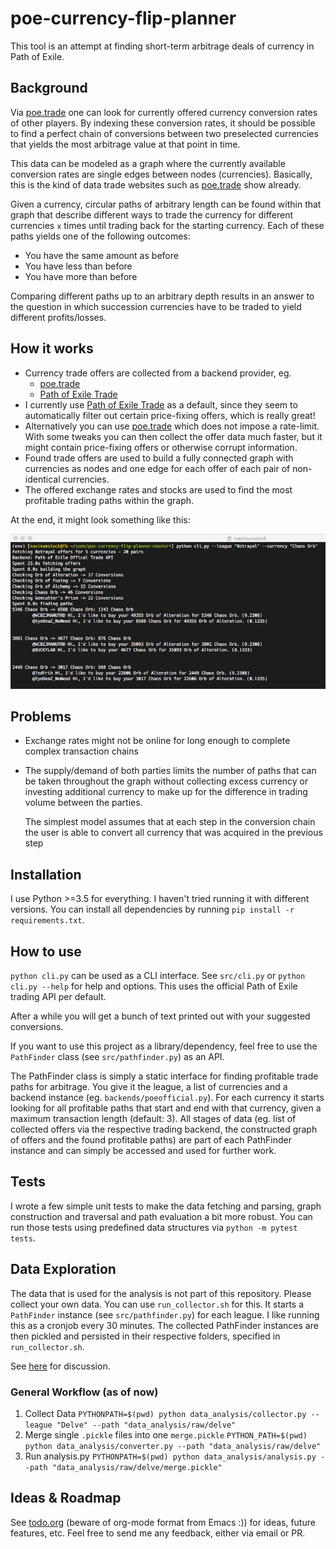 # poe-currency-flip-planner

This tool is an attempt at finding short-term arbitrage deals of currency in Path of Exile.

## Background
Via [poe.trade](http://currency.poe.trade) one can look for currently offered currency
conversion rates of other players. By indexing these conversion rates, it should be
possible to find a perfect chain of conversions between two preselected currencies that
yields the most arbitrage value at that point in time.

This data can be modeled as a graph where the currently available conversion rates are
single edges between nodes (currencies). Basically, this is the kind of data trade websites
such as [poe.trade](http://currency.poe.trade) show already.

Given a currency, circular paths of arbitrary length can be found within that graph that
describe different ways to trade the currency for different currencies `x` times until
trading back for the starting currency. Each of these paths yields one of the following
outcomes:

* You have the same amount as before
* You have less than before
* You have more than before

Comparing different paths up to an arbitrary depth results in an answer to the question
in which succession currencies have to be traded to yield different profits/losses.


## How it works
* Currency trade offers are collected from a backend provider, eg.
  * [poe.trade](http://poe.trade)
  * [Path of Exile Trade](https://www.pathofexile.com/trade/exchange)
* I currently use [Path of Exile Trade](https://www.pathofexile.com/trade/exchange) as a
  default, since they seem to automatically filter out certain price-fixing offers, which
  is really great!
* Alternatively you can use [poe.trade](http://poe.trade) which does not impose a rate-limit.
  With some tweaks you can then collect the offer data much faster, but it might contain
  price-fixing offers or otherwise corrupt information.
* Found trade offers are used to build a fully connected graph with currencies as nodes
  and one edge for each offer of each pair of non-identical currencies.
* The offered exchange rates and stocks are used to find the most profitable trading paths
  within the graph.

At the end, it might look something like this:

![](examples/result_screenshot.png)


## Problems
* Exchange rates might not be online for long enough to complete complex transaction chains
* The supply/demand of both parties limits the number of paths that can be taken throughout
  the graph without collecting excess currency or investing additional currency to make
  up for the difference in trading volume between the parties.

  The simplest model assumes that at each step in the conversion chain the user is able
  to convert all currency that was acquired in the previous step


## Installation

I use Python >=3.5 for everything. I haven't tried running it with different versions.
You can install all dependencies by running `pip install -r requirements.txt`.


## How to use
`python cli.py` can be used as a CLI interface.
See `src/cli.py` or `python cli.py --help` for help
and options. This uses the official Path of Exile trading API per default.

After a while you will get a bunch of text printed out with your suggested
conversions.

If you want to use this project as a library/dependency, feel free to use the
`PathFinder` class (see `src/pathfinder.py`) as an API.

The PathFinder class is simply a static interface for finding profitable trade
paths for arbitrage. You give it the league, a list of currencies and a backend
instance (eg. `backends/poeofficial.py`). For each
currency it starts looking for all profitable paths that start and end with that
currency, given a maximum transaction length (default: 3). All stages of data
(eg. list of collected offers via the respective trading backend, the constructed
graph of offers and the found profitable paths) are part of each PathFinder
instance and can simply be accessed and used for further work.


## Tests
I wrote a few simple unit tests to make the data fetching and parsing, graph
construction and traversal and path evaluation a bit more robust. You can run
those tests using predefined data structures via `python -m pytest tests`.


## Data Exploration
The data that is used for the analysis is not part of this repository. Please
collect your own data. You can use `run_collector.sh` for this. It starts a
`PathFinder` instance (see `src/pathfinder.py`) for each league. I like running
this as a cronjob every 30 minutes. The collected PathFinder instances are then
pickled and persisted in their respective folders, specified in `run_collector.sh`.

See [here](data_analysis/README.md) for discussion.

### General Workflow (as of now)

1. Collect Data
  `PYTHONPATH=$(pwd) python data_analysis/collector.py --league "Delve" --path "data_analysis/raw/delve"`
2. Merge single `.pickle` files into one `merge.pickle`
  `PYTHON_PATH=$(pwd) python data_analysis/converter.py --path "data_analysis/raw/delve"`
3. Run analysis.py
  `PYTHONPATH=$(pwd) python data_analysis/analysis.py --path "data_analysis/raw/delve/merge.pickle"`


## Ideas & Roadmap
See [todo.org](todo.org) (beware of org-mode format from Emacs :)) for ideas, future features, etc. Feel free to send
me any feedback, either via email or PR.
